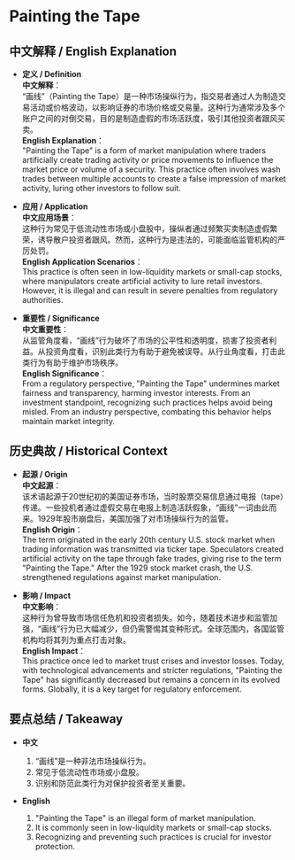 # Painting the Tape

## 中文解释 / English Explanation

* **定义 / Definition**  
  **中文解释**：  
  “画线”（Painting the Tape）是一种市场操纵行为，指交易者通过人为制造交易活动或价格波动，以影响证券的市场价格或交易量。这种行为通常涉及多个账户之间的对倒交易，目的是制造虚假的市场活跃度，吸引其他投资者跟风买卖。  
  **English Explanation**：  
  "Painting the Tape" is a form of market manipulation where traders artificially create trading activity or price movements to influence the market price or volume of a security. This practice often involves wash trades between multiple accounts to create a false impression of market activity, luring other investors to follow suit.

* **应用 / Application**  
  **中文应用场景**：  
  这种行为常见于低流动性市场或小盘股中，操纵者通过频繁买卖制造虚假繁荣，诱导散户投资者跟风。然而，这种行为是违法的，可能面临监管机构的严厉处罚。  
  **English Application Scenarios**：  
  This practice is often seen in low-liquidity markets or small-cap stocks, where manipulators create artificial activity to lure retail investors. However, it is illegal and can result in severe penalties from regulatory authorities.

* **重要性 / Significance**  
  **中文重要性**：  
  从监管角度看，“画线”行为破坏了市场的公平性和透明度，损害了投资者利益。从投资角度看，识别此类行为有助于避免被误导。从行业角度看，打击此类行为有助于维护市场秩序。  
  **English Significance**：  
  From a regulatory perspective, "Painting the Tape" undermines market fairness and transparency, harming investor interests. From an investment standpoint, recognizing such practices helps avoid being misled. From an industry perspective, combating this behavior helps maintain market integrity.

## 历史典故 / Historical Context

* **起源 / Origin**  
  **中文起源**：  
  该术语起源于20世纪初的美国证券市场，当时股票交易信息通过电报（tape）传递。一些投机者通过虚假交易在电报上制造活跃假象，“画线”一词由此而来。1929年股市崩盘后，美国加强了对市场操纵行为的监管。  
  **English Origin**：  
  The term originated in the early 20th century U.S. stock market when trading information was transmitted via ticker tape. Speculators created artificial activity on the tape through fake trades, giving rise to the term "Painting the Tape." After the 1929 stock market crash, the U.S. strengthened regulations against market manipulation.

* **影响 / Impact**  
  **中文影响**：  
  这种行为曾导致市场信任危机和投资者损失。如今，随着技术进步和监管加强，“画线”行为已大幅减少，但仍需警惕其变种形式。全球范围内，各国监管机构均将其列为重点打击对象。  
  **English Impact**：  
  This practice once led to market trust crises and investor losses. Today, with technological advancements and stricter regulations, "Painting the Tape" has significantly decreased but remains a concern in its evolved forms. Globally, it is a key target for regulatory enforcement.

## 要点总结 / Takeaway

* **中文**  
  1. “画线”是一种非法市场操纵行为。
  2. 常见于低流动性市场或小盘股。
  3. 识别和防范此类行为对保护投资者至关重要。

* **English**  
  1. "Painting the Tape" is an illegal form of market manipulation.
  2. It is commonly seen in low-liquidity markets or small-cap stocks.
  3. Recognizing and preventing such practices is crucial for investor protection.